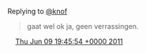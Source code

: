 Replying to [@knof](https://twitter.com/knof/status/78715014369914880)

> gaat wel ok ja, geen verrassingen\.

<img src="../../media/tweet.ico" width="12" /> [Thu Jun 09 19:45:54 +0000 2011](https://twitter.com/DromerDenker/status/78910710691794944)